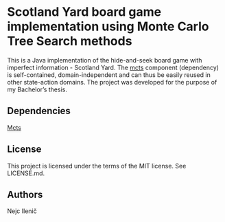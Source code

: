 # Scotland Yard board game implementation using Monte Carlo Tree Search methods
This is a Java implementation of the hide-and-seek board game with imperfect information - Scotland Yard. The [mcts](https://github.com/nejc92/mcts) component (dependency) is self-contained, domain-independent and can thus be easily reused in other state-action domains. The project was developed for the purpose of my Bachelor’s thesis.

## Dependencies
[Mcts](https://github.com/nejc92/mcts)

## License
This project is licensed under the terms of the MIT license. See LICENSE.md.

## Authors
Nejc Ilenič